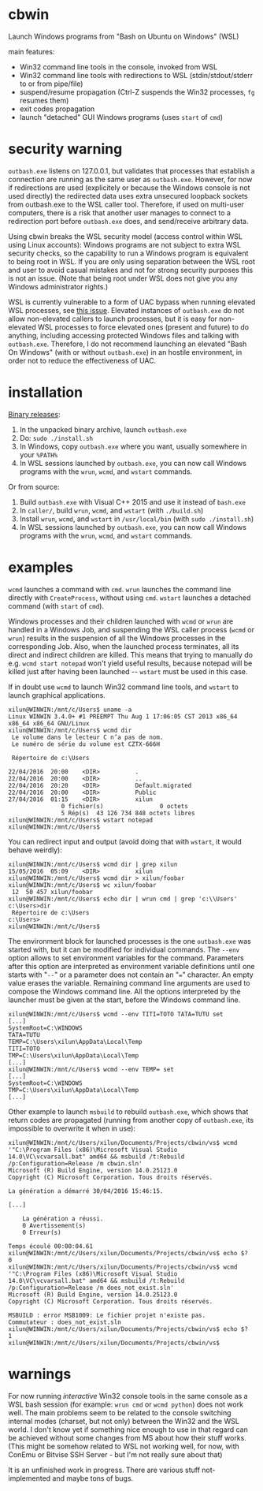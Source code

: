 # cbwin

Launch Windows programs from "Bash on Ubuntu on Windows" (WSL)

main features:

* Win32 command line tools in the console, invoked from WSL
* Win32 command line tools with redirections to WSL (stdin/stdout/stderr to or from pipe/file)
* suspend/resume propagation (Ctrl-Z suspends the Win32 processes, `fg` resumes them)
* exit codes propagation
* launch "detached" GUI Windows programs (uses `start` of `cmd`)


# security warning

`outbash.exe` listens on 127.0.0.1, but validates that processes that establish a connection are
running as the same user as `outbash.exe`. However, for now if redirections are used (explicitely
or because the Windows console is not used directly) the redirected data uses extra unsecured
loopback sockets from outbash.exe to the WSL caller tool. Therefore, if used on multi-user
computers, there is a risk that another user manages to connect to a redirection port before
`outbash.exe` does, and send/receive arbitrary data.

Using cbwin breaks the WSL security model (access control within WSL using Linux accounts):
Windows programs are not subject to extra WSL security checks, so the capability to run a Windows
program is equivalent to being root in WSL. If you are only using separation between the WSL root
and user to avoid casual mistakes and not for strong security purposes this is not an issue.
(Note that being root under WSL does not give you any Windows administrator rights.)

WSL is currently vulnerable to a form of UAC bypass when running elevated WSL processes, see
[this issue](https://github.com/Microsoft/BashOnWindows/issues/626).
Elevated instances of `outbash.exe` do not allow non-elevated callers to launch processes, but
it is easy for non-elevated WSL processes to force elevated ones (present and future) to do
anything, including accessing protected Windows files and talking with `outbash.exe`. Therefore,
I do not recommend launching an elevated "Bash On Windows" (with or without `outbash.exe`) in an
hostile environment, in order not to reduce the effectiveness of UAC.


# installation

[Binary releases](https://github.com/xilun/cbwin/releases):

1. In the unpacked binary archive, launch `outbash.exe`
2. Do: `sudo ./install.sh`
3. In Windows, copy `outbash.exe` where you want, usually somewhere in your `%PATH%`
4. In WSL sessions launched by `outbash.exe`, you can now call Windows programs with the `wrun`, `wcmd`, and `wstart` commands.

Or from source:

1. Build `outbash.exe` with Visual C++ 2015 and use it instead of `bash.exe`
2. In `caller/`, build `wrun`, `wcmd`, and `wstart` (with `./build.sh`)
3. Install `wrun`, `wcmd`, and `wstart` in `/usr/local/bin` (with `sudo ./install.sh`)
4. In WSL sessions launched by `outbash.exe`, you can now call Windows programs with the `wrun`, `wcmd`, and `wstart` commands.


# examples

`wcmd` launches a command with `cmd`. `wrun` launches the command line directly with `CreateProcess`,
without using `cmd`. `wstart` launches a detached command (with `start` of `cmd`).

Windows processes and their children launched with `wcmd` or `wrun` are handled in a Windows Job, and
suspending the WSL caller process (`wcmd` or `wrun`) results in the suspension of all the Windows
processes in the corresponding Job. Also, when the launched process terminates, all its direct and
indirect children are killed. This means that trying to manually do e.g. `wcmd start notepad` won't yield
useful results, because notepad will be killed just after having been launched -- `wstart` must be used
in this case.

If in doubt use `wcmd` to launch Win32 command line tools, and `wstart` to launch graphical applications.

    xilun@WINWIN:/mnt/c/Users$ uname -a
    Linux WINWIN 3.4.0+ #1 PREEMPT Thu Aug 1 17:06:05 CST 2013 x86_64 x86_64 x86_64 GNU/Linux
    xilun@WINWIN:/mnt/c/Users$ wcmd dir
     Le volume dans le lecteur C n’a pas de nom.
     Le numéro de série du volume est CZTX-666H
    
     Répertoire de c:\Users
    
    22/04/2016  20:00    <DIR>          .
    22/04/2016  20:00    <DIR>          ..
    22/04/2016  20:20    <DIR>          Default.migrated
    22/04/2016  20:00    <DIR>          Public
    27/04/2016  01:15    <DIR>          xilun
                   0 fichier(s)                0 octets
                   5 Rép(s)  43 126 734 848 octets libres
    xilun@WINWIN:/mnt/c/Users$ wstart notepad
    xilun@WINWIN:/mnt/c/Users$ 

You can redirect input and output (avoid doing that with `wstart`, it would behave weirdly):

    xilun@WINWIN:/mnt/c/Users$ wcmd dir | grep xilun
    15/05/2016  05:09    <DIR>          xilun
    xilun@WINWIN:/mnt/c/Users$ wcmd dir > xilun/foobar
    xilun@WINWIN:/mnt/c/Users$ wc xilun/foobar
     12  50 457 xilun/foobar
    xilun@WINWIN:/mnt/c/Users$ echo dir | wrun cmd | grep 'c:\\Users'
    c:\Users>dir
     Répertoire de c:\Users
    c:\Users>
    xilun@WINWIN:/mnt/c/Users$ 

The environment block for launched processes is the one `outbash.exe` was started with, but it can be modified for
individual commands. The `--env` option allows to set environment variables for the command. Parameters after this
option are interpreted as environment variable definitions until one starts with "`--`" or a parameter does not contain
an "`=`" character. An empty value erases the variable. Remaining command line arguments are used to compose the
Windows command line. All the options interpreted by the launcher must be given at the start, before the Windows
command line.

    xilun@WINWIN:/mnt/c/Users$ wcmd --env TITI=TOTO TATA=TUTU set
    [...]
    SystemRoot=C:\WINDOWS
    TATA=TUTU
    TEMP=C:\Users\xilun\AppData\Local\Temp
    TITI=TOTO
    TMP=C:\Users\xilun\AppData\Local\Temp
    [...]
    xilun@WINWIN:/mnt/c/Users$ wcmd --env TEMP= set
    [...]
    SystemRoot=C:\WINDOWS
    TMP=C:\Users\xilun\AppData\Local\Temp
    [...]

Other example to launch `msbuild` to rebuild `outbash.exe`, which shows that return codes are propagated
(running from another copy of `outbash.exe`, its impossible to overwrite it when in use):

    xilun@WINWIN:/mnt/c/Users/xilun/Documents/Projects/cbwin/vs$ wcmd '"C:\Program Files (x86)\Microsoft Visual Studio 14.0\VC\vcvarsall.bat" amd64 && msbuild /t:Rebuild /p:Configuration=Release /m cbwin.sln'
    Microsoft (R) Build Engine, version 14.0.25123.0
    Copyright (C) Microsoft Corporation. Tous droits réservés.
    
    La génération a démarré 30/04/2016 15:46:15.
    
    [...]
    
        La génération a réussi.
        0 Avertissement(s)
        0 Erreur(s)

    Temps écoulé 00:00:04.61
    xilun@WINWIN:/mnt/c/Users/xilun/Documents/Projects/cbwin/vs$ echo $?
    0
    xilun@WINWIN:/mnt/c/Users/xilun/Documents/Projects/cbwin/vs$ wcmd '"C:\Program Files (x86)\Microsoft Visual Studio 14.0\VC\vcvarsall.bat" amd64 && msbuild /t:Rebuild /p:Configuration=Release /m does_not_exist.sln'
    Microsoft (R) Build Engine, version 14.0.25123.0
    Copyright (C) Microsoft Corporation. Tous droits réservés.
    
    MSBUILD : error MSB1009: Le fichier projet n'existe pas.
    Commutateur : does_not_exist.sln
    xilun@WINWIN:/mnt/c/Users/xilun/Documents/Projects/cbwin/vs$ echo $?
    1
    xilun@WINWIN:/mnt/c/Users/xilun/Documents/Projects/cbwin/vs$ 


# warnings

For now running *interactive* Win32 console tools in the same console as a WSL bash session (for example: `wrun cmd`
or `wcmd python`) does not work well. The main problems seem to be related to the console switching internal modes
(charset, but not only) between the Win32 and the WSL world. I don't know yet if something nice enough to use in that
regard can be achieved without some changes from MS about how their stuff works. (This might be somehow related to WSL
not working well, for now, with ConEmu or Bitvise SSH Server - but I'm not really sure about that)

It is an unfinished work in progress. There are various stuff not-implemented and maybe tons of bugs.
